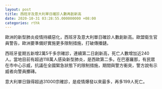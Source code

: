 ```yaml
---
layout: post
title: 西班牙及意大利單日確診人數再創新高
date: 2020-10-31 03:28:55.000000000 +08:00
categories: rthk
---
```


歐洲的新型肺炎疫情持續惡化，西班牙及意大利單日確診人數創新高。歐盟衛生官員警告，歐洲要準備好實施更多限制措施，打破傳播鏈。

西班牙星期五新增2萬5千多宗確診，連續第二日創新高，死亡人數增加近240人。當地目前有超過118萬人感染新型肺炎，是西歐第二多。在巴塞羅那，有民眾在市中心示威，抗議在全國緊急狀態下的限制措施，期間與警方衝突，警方說有示威者向警員擲磚。

意大利單日錄得超過31000宗確診，是疫情爆發以來最多，再多199人死亡。
